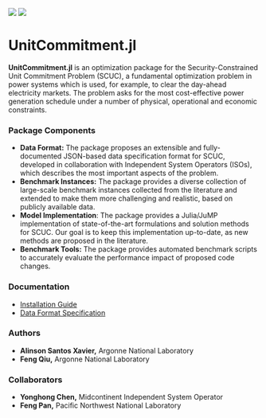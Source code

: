 <a href="https://github.com/iSoron/UnitCommitment.jl/actions?query=workflow%3ATest+branch%3Adev"><img src="https://github.com/iSoron/UnitCommitment.jl/workflows/Tests/badge.svg"></img></a>
<a href="https://github.com/iSoron/UnitCommitment.jl/actions?query=workflow%3ABenchmark+branch%3Adev"><img src="https://github.com/iSoron/UnitCommitment.jl/workflows/Benchmark/badge.svg"></img></a>

# UnitCommitment.jl

**UnitCommitment.jl** is an optimization package for the Security-Constrained Unit Commitment Problem (SCUC), a fundamental optimization problem in power systems which is used, for example, to clear the day-ahead electricity markets. The problem asks for the most cost-effective power generation schedule under a number of physical, operational and economic constraints.

### Package Components

* **Data Format:** The package proposes an extensible and fully-documented JSON-based data specification format for SCUC, developed in collaboration with Independent System Operators (ISOs), which describes the most important aspects of the problem.
* **Benchmark Instances:** The package provides a diverse collection of large-scale benchmark instances collected from the literature and extended to make them more challenging and realistic, based on publicly available data.
* **Model Implementation**: The package provides a Julia/JuMP implementation of state-of-the-art formulations and solution methods for SCUC. Our goal is to keep this implementation up-to-date, as new methods are proposed in the literature.
* **Benchmark Tools:** The package provides automated benchmark scripts to accurately evaluate the performance impact of proposed code changes.

### Documentation

* [Installation Guide](https://axavier.org/projects/UnitCommitment.jl/install/)
* [Data Format Specification](https://axavier.org/projects/UnitCommitment.jl/format/)

### Authors
* **Alinson Santos Xavier,** Argonne National Laboratory
* **Feng Qiu,** Argonne National Laboratory

### Collaborators
* **Yonghong Chen,** Midcontinent Independent System Operator
* **Feng Pan,** Pacific Northwest National Laboratory
